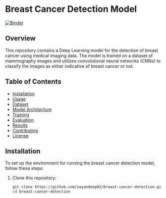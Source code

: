 
# Breast Cancer Detection Model
[![Binder](https://mybinder.org/badge_logo.svg)](https://mybinder.org/v2/gh/sayandeep02/breast_cancer_detection/HEAD)
## Overview

This repository contains a Deep Learning model for the detection of breast cancer using medical imaging data. The model is trained on a dataset of mammography images and utilizes convolutional neural networks (CNNs) to classify the images as either indicative of breast cancer or not.

## Table of Contents

- [Installation](#installation)
- [Usage](#usage)
- [Dataset](#dataset)
- [Model Architecture](#model-architecture)
- [Training](#training)
- [Evaluation](#evaluation)
- [Results](#results)
- [Contributing](#contributing)
- [License](#license)

## Installation

To set up the environment for running the breast cancer detection model, follow these steps:

1. Clone this repository:

   ```bash
   git clone https://github.com/sayandeep02/breast-cancer-detection.git
   cd breast-cancer-detection
  
